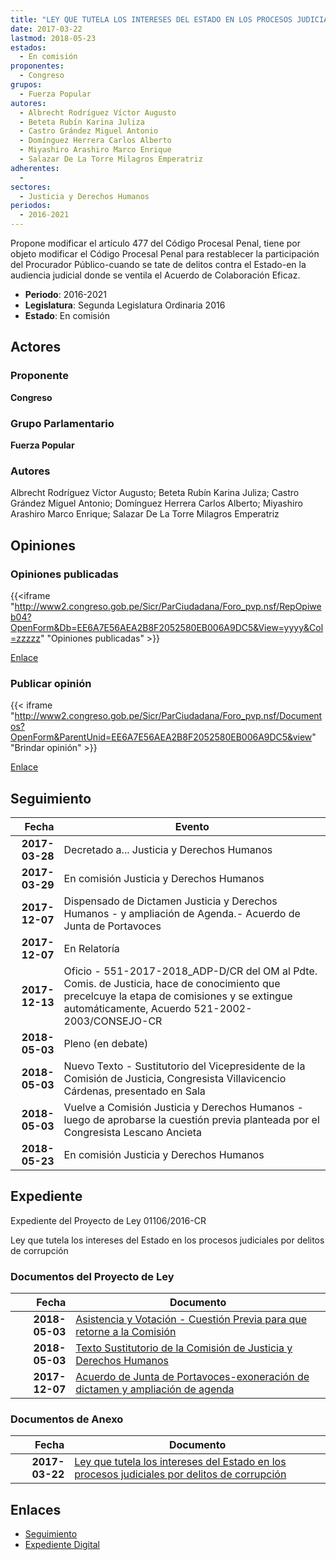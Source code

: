 ```yaml
---
title: "LEY QUE TUTELA LOS INTERESES DEL ESTADO EN LOS PROCESOS JUDICIALES POR DELITOS DE CORRUPCIÓN"
date: 2017-03-22
lastmod: 2018-05-23
estados: 
  - En comisión
proponentes: 
  - Congreso
grupos: 
  - Fuerza Popular
autores: 
  - Albrecht Rodríguez Víctor Augusto
  - Beteta Rubín Karina Juliza
  - Castro Grández Miguel Antonio
  - Domínguez Herrera Carlos Alberto
  - Miyashiro Arashiro Marco Enrique
  - Salazar De La Torre Milagros Emperatriz
adherentes: 
  - 
sectores: 
  - Justicia y Derechos Humanos
periodos: 
  - 2016-2021
---
```


Propone modificar el artículo 477 del Código Procesal Penal, tiene por objeto modificar el Código Procesal Penal para restablecer la participación del Procurador Público-cuando se tate de delitos contra el Estado-en la audiencia judicial donde se ventila el Acuerdo de Colaboración Eficaz.

- **Periodo**: 2016-2021
- **Legislatura**: Segunda Legislatura Ordinaria 2016
- **Estado**: En comisión

## Actores

### Proponente

**Congreso**

### Grupo Parlamentario

**Fuerza Popular**

### Autores

Albrecht Rodríguez Víctor Augusto; Beteta Rubín Karina Juliza; Castro Grández Miguel Antonio; Domínguez Herrera Carlos Alberto; Miyashiro Arashiro Marco Enrique; Salazar De La Torre Milagros Emperatriz


## Opiniones

### Opiniones publicadas

{{<iframe "http://www2.congreso.gob.pe/Sicr/ParCiudadana/Foro_pvp.nsf/RepOpiweb04?OpenForm&Db=EE6A7E56AEA2B8F2052580EB006A9DC5&View=yyyy&Col=zzzzz" "Opiniones publicadas" >}}

[Enlace](http://www2.congreso.gob.pe/Sicr/ParCiudadana/Foro_pvp.nsf/RepOpiweb04?OpenForm&Db=EE6A7E56AEA2B8F2052580EB006A9DC5&View=yyyy&Col=zzzzz)
### Publicar opinión

{{< iframe "http://www2.congreso.gob.pe/Sicr/ParCiudadana/Foro_pvp.nsf/Documentos?OpenForm&ParentUnid=EE6A7E56AEA2B8F2052580EB006A9DC5&view" "Brindar opinión" >}}

[Enlace](http://www2.congreso.gob.pe/Sicr/ParCiudadana/Foro_pvp.nsf/Documentos?OpenForm&ParentUnid=EE6A7E56AEA2B8F2052580EB006A9DC5&view)

## Seguimiento

| Fecha | Evento |
|------:|--------|
| **2017-03-28** | Decretado a... Justicia y Derechos Humanos|
| **2017-03-29** | En comisión Justicia y Derechos Humanos|
| **2017-12-07** | Dispensado de Dictamen Justicia y Derechos Humanos - y ampliación de Agenda.- Acuerdo de Junta de Portavoces|
| **2017-12-07** | En Relatoría|
| **2017-12-13** | Oficio - 551-2017-2018_ADP-D/CR del OM al Pdte. Comis. de Justicia, hace de conocimiento que precelcuye la etapa de comisiones y se extingue automáticamente, Acuerdo 521-2002-2003/CONSEJO-CR|
| **2018-05-03** | Pleno (en debate)|
| **2018-05-03** | Nuevo Texto - Sustitutorio del Vicepresidente de la Comisión de Justicia, Congresista Villavicencio Cárdenas, presentado en Sala|
| **2018-05-03** | Vuelve a Comisión Justicia y Derechos Humanos - luego de aprobarse la cuestión previa planteada por el Congresista Lescano Ancieta|
| **2018-05-23** | En comisión Justicia y Derechos Humanos|


## Expediente

Expediente del Proyecto de Ley 01106/2016-CR

Ley que tutela los intereses del Estado en los procesos judiciales por delitos de corrupción


### Documentos del Proyecto de Ley

| Fecha | Documento |
|------:|--------|
| **2018-05-03** | [Asistencia y Votación - Cuestión Previa para que retorne a la Comisión](http://www.leyes.congreso.gob.pe/Documentos/2016_2021/Asistencia_y_Votacion/Proyectos_de_Ley/AVCP0110620180503..pdf) |
| **2018-05-03** | [Texto Sustitutorio de la Comisión de Justicia y Derechos Humanos](http://www.leyes.congreso.gob.pe/Documentos/2016_2021/Texto_Sustitutorio/Proyectos_de_Ley/TS0110620180503.pdf) |
| **2017-12-07** | [Acuerdo de Junta de Portavoces-exoneración de dictamen y ampliación de agenda](http://www.leyes.congreso.gob.pe/Documentos/2016_2021/Acuerdos/Junta_Portavoces/AJP0110620171207.pdf) |

### Documentos de Anexo

| Fecha | Documento |
|------:|--------|
| **2017-03-22** | [Ley que tutela los intereses del Estado en los procesos judiciales por delitos de corrupción](http://www.leyes.congreso.gob.pe/Documentos/2016_2021/Proyectos_de_Ley_y_de_Resoluciones_Legislativas/PL0110620170322..pdf) |

## Enlaces 

- [Seguimiento](http://www2.congreso.gob.pe/Sicr/TraDocEstProc/CLProLey2016.nsf/f7fff46988ca05b1052578e100829cc7/b94c8910c705dbcf052580eb005c45f7?OpenDocument)
- [Expediente Digital](http://www2.congreso.gob.pehttp://www2.congreso.gob.pe/Sicr/TraDocEstProc/CLProLey2016.nsf/f7fff46988ca05b1052578e100829cc7/b94c8910c705dbcf052580eb005c45f7?OpenDocument&Click=05257FB7005EB655.eb71d0cf91d8294e05256cdf006b5706/$Body/0.1C6C)
